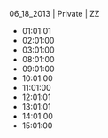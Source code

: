 06_18_2013 | Private | ZZ 
* 01:01:01
* 02:01:00
* 03:01:00
* 08:01:00
* 09:01:00
* 10:01:00
* 11:01:00
* 12:01:01
* 13:01:01
* 14:01:00
* 15:01:00

